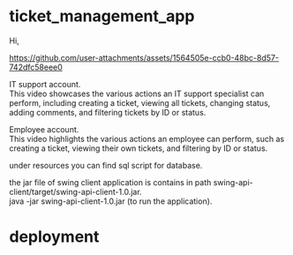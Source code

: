 # ticket_management_app

Hi,

https://github.com/user-attachments/assets/1564505e-ccb0-48bc-8d57-742dfc58eee0

IT support account.<br /> 
This video showcases the various actions an IT support specialist can perform, including creating a ticket, 
viewing all tickets, changing status, adding comments, 
and filtering tickets by ID or status.

Employee account.<br /> 
This video highlights the various actions an employee can perform, such as creating a ticket, 
viewing their own tickets, and filtering by ID or status.

under resources you can find sql script for database.

the jar file of swing client application is contains in path swing-api-client/target/swing-api-client-1.0.jar.<br /> 
java -jar swing-api-client-1.0.jar (to run the application).

# deployment
